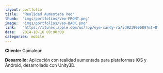 ```yaml
---
layout:	portfolio
title:	"Realidad Aumentada Veo"
thumb:	"imgs/portfolios/Veo-FRONT.png"
image:  "imgs/portfolios/Veo-BACK.png"
link:   "https://itunes.apple.com/us/app/eye-candy-ra/id921900689?mt=8"
date:   2014-10-16 00:00:00
categories: mobile
---
```


**Cliente:** Camaleon

**Desarrollo:** Aplicación con realidad aumentada para plataformas iOS y Android, desarrollado con Unity3D.